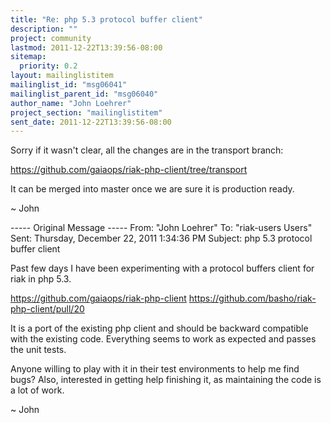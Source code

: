 ```yaml
---
title: "Re: php 5.3 protocol buffer client"
description: ""
project: community
lastmod: 2011-12-22T13:39:56-08:00
sitemap:
  priority: 0.2
layout: mailinglistitem
mailinglist_id: "msg06041"
mailinglist_parent_id: "msg06040"
author_name: "John Loehrer"
project_section: "mailinglistitem"
sent_date: 2011-12-22T13:39:56-08:00
---
```



Sorry if it wasn't clear, all the changes are in the transport branch:

https://github.com/gaiaops/riak-php-client/tree/transport

It can be merged into master once we are sure it is production ready.

~ John

----- Original Message -----
From: "John Loehrer" 
To: "riak-users Users" 
Sent: Thursday, December 22, 2011 1:34:36 PM
Subject: php 5.3 protocol buffer client

Past few days I have been experimenting with a protocol buffers client for riak 
in php 5.3. 

https://github.com/gaiaops/riak-php-client
https://github.com/basho/riak-php-client/pull/20


It is a port of the existing php client and should be backward compatible with 
the existing code. Everything seems to work as expected and passes the unit 
tests.

Anyone willing to play with it in their test environments to help me find bugs? 
Also, interested in getting help finishing it, as maintaining the code is a lot 
of work.


~ John

